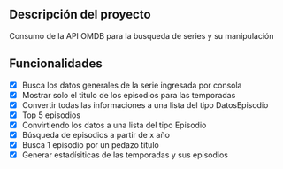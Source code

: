 ## Descripción del proyecto
Consumo de la API OMDB para la busqueda de series y su manipulación

## Funcionalidades
- [x] Busca los datos generales de la serie ingresada por consola
- [x] Mostrar solo el titulo de los episodios para las temporadas
- [x] Convertir todas las informaciones a una lista del tipo DatosEpisodio
- [x] Top 5 episodios
- [x] Convirtiendo los datos a una lista del tipo Episodio
- [x] Búsqueda de episodios a partir de x año
- [x] Busca 1 episodio por un pedazo titulo
- [x] Generar estadísiticas de las temporadas y sus episodios
